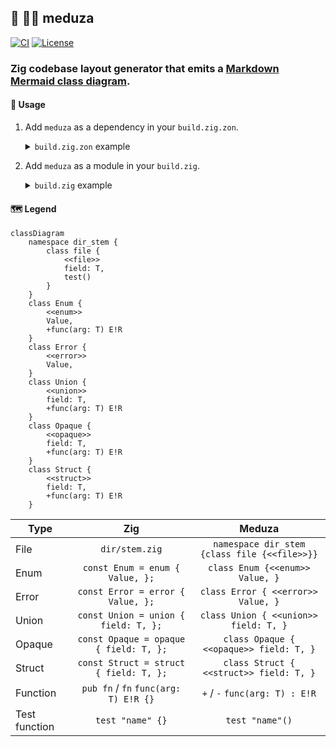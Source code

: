 ## :lizard: :mermaid: **meduza**

[![CI][ci-shield]][ci-url]
[![License][license-shield]][license-url]

### Zig codebase layout generator that emits a [Markdown Mermaid class diagram](https://mermaid.js.org/syntax/classDiagram.html).

#### :rocket: Usage

1. Add `meduza` as a dependency in your `build.zig.zon`.

    <details>

    <summary><code>build.zig.zon</code> example</summary>

    ```zig
    .{
        .name = "<name_of_your_package>",
        .version = "<version_of_your_package>",
        .dependencies = .{
            .meduza = .{
                .url = "https://github.com/tensorush/meduza/archive/<git_tag_or_commit_hash>.tar.gz",
                .hash = "<package_hash>",
            },
        },
    }
    ```

    Set `<package_hash>` to `12200000000000000000000000000000000000000000000000000000000000000000`, and Zig will provide the correct found value in an error message.

    </details>

2. Add `meduza` as a module in your `build.zig`.

    <details>

    <summary><code>build.zig</code> example</summary>

    ```zig
    const meduza = b.dependency("meduza", .{});
    exe.addModule("meduza", meduza.module("meduza"));
    ```

    </details>

#### :world_map: Legend

```mermaid
classDiagram
    namespace dir_stem {
        class file {
            <<file>>
            field: T,
            test()
        }
    }
    class Enum {
        <<enum>>
        Value,
        +func(arg: T) E!R
    }
    class Error {
        <<error>>
        Value,
    }
    class Union {
        <<union>>
        field: T,
        +func(arg: T) E!R
    }
    class Opaque {
        <<opaque>>
        field: T,
        +func(arg: T) E!R
    }
    class Struct {
        <<struct>>
        field: T,
        +func(arg: T) E!R
    }
```

| Type          |                  Zig                   |                    Meduza                    |
|---------------|:--------------------------------------:|:--------------------------------------------:|
| File          |             `dir/stem.zig`             | `namespace dir_stem {class file {<<file>>}}` |
| Enum          |    `const Enum = enum { Value, };`     |       `class Enum {<<enum>> Value, }`        |
| Error         |   `const Error = error { Value, };`    |      `class Error { <<error>> Value, }`      |
| Union         |  `const Union = union { field: T, };`  |    `class Union { <<union>> field: T, }`     |
| Opaque        | `const Opaque = opaque { field: T, };` |   `class Opaque { <<opaque>> field: T, }`    |
| Struct        | `const Struct = struct { field: T, };` |   `class Struct { <<struct>> field: T, }`    |
| Function      | `pub fn` / `fn` `func(arg: T) E!R {}`  |        `+` / `-` `func(arg: T) : E!R`        |
| Test function |            `test "name" {}`            |               `test "name"()`                |


<!-- MARKDOWN LINKS -->

[ci-shield]: https://img.shields.io/github/actions/workflow/status/tensorush/meduza/ci.yaml?branch=main&style=for-the-badge&logo=github&label=CI&labelColor=black
[ci-url]: https://github.com/tensorush/meduza/blob/main/.github/workflows/ci.yaml
[cd-shield]: https://img.shields.io/github/actions/workflow/status/tensorush/meduza/cd.yaml?branch=main&style=for-the-badge&logo=github&label=CD&labelColor=black
[cd-url]: https://github.com/tensorush/meduza/blob/main/.github/workflows/cd.yaml
[docs-shield]: https://img.shields.io/badge/click-F6A516?style=for-the-badge&logo=zig&logoColor=F6A516&label=docs&labelColor=black
[docs-url]: https://tensorush.github.io/meduza
[license-shield]: https://img.shields.io/github/license/tensorush/meduza.svg?style=for-the-badge&labelColor=black
[license-url]: https://github.com/tensorush/meduza/blob/main/LICENSE.md
